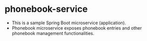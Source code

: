 # phonebook-service

* This is a sample Spring Boot microservice (application).
* Phonebook microservice exposes phonebook entries and other phonebook management functionalities.




